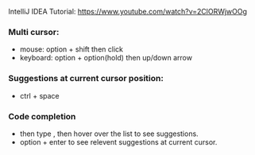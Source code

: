 IntelliJ IDEA Tutorial: https://www.youtube.com/watch?v=2ClORWjwOOg

### Multi cursor:
- mouse: option + shift then click
- keyboard: option + option(hold) then up/down arrow

### Suggestions at current cursor position:
- ctrl + space

### Code completion
- <type-item> then type <dot>, then hover over the list to see suggestions.
- option + enter to see relevent suggestions at current cursor.
